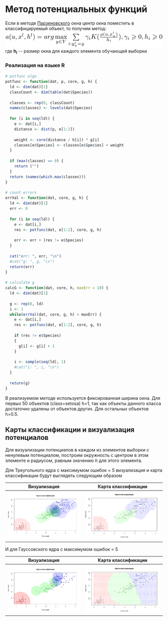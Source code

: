 # Метод потенциальных функций
Если в методе [Парзеновского](/lab2) окна центр окна поместить в классифицируемый объект, то получим метод:
![Формула](potentialtex.png)\
где **h<sub>i</sub>** -- размер окна для каждого элемента обучающей выборки

### Реализация на языке R
```r
# potfunc algo
potfunc <- function(dat, p, core, g, h) {
  ld <- dim(dat)[1]
  classCount <- dim(table(dat$Species))
  
  classes <- rep(0, classCount)
  names(classes) <- levels(dat$Species)
  
  for (i in seq(ld)) {
    e <- dat[i,]
    distance <- dist(p, e[1:2])
    
    weight <- core(distance / h[i]) * g[i]
    classes[e$Species] <- classes[e$Species] + weight
  }
  
  if (max(classes) == 0) {
    return ("")
  }
  return (names(which.max(classes)))
}

# count errors
errVal <- function(dat, core, g, h) {
  ld <- dim(dat)[1]
  err <- 0
  
  for (i in seq(ld)) {
    e <- dat[i,]
    res <- potfunc(dat, e[1:2], core, g, h)
    
    err <- err + (res != e$Species)
  }
  
  cat("err: ", err, "\n")
  #cat("g: ", g, "\n")
  return(err)
}

# calculate g
calcG <- function(dat, core, h, maxErr = 10) {
  ld <- dim(dat)[1]
  
  g <- rep(0, ld)
  i <- 1
  while(errVal(dat, core, g, h) > maxErr) {
    e <- dat[i,]
    res <- potfunc(dat, e[1:2], core, g, h)
    
    if (res != e$Species)
    {
      g[i] <- g[i] + 1
    }
    
    i <- sample(seq(ld), 1)
    #cat("i: ", i, "\n")
  }
  
  return(g)
}
```

В реализуемом методе используется фиксированная ширина окна. Для первых 50 объектов (class=setosa) h=1, так как объекты данного класса достаточно удалены от объектов других. Для остальных объектов h=0.5.

## Карты классификации и визуализация потенциалов
Для визуализации потенциалов в каждом из элементов выборки с ненулевым потенциалом, построим окружность с центром в этом элементе и радиусом, равным значению *h* для этого элемента.

Для Треугольного ядра с максимумом ошибок = 5 визуализация и карта классификации будут выглядеть следующим образом

Визуализация | Карта классификации
:-----------:|:------------------:
![](potential_core3_5.png)|![](map_core3_5.png)

И для Гауссовского ядра с максимумом ошибок = 5

Визуализация | Карта классификации
:-----------:|:------------------:
![](potential_core4_5.png) | ![](map_core4_5.png)
